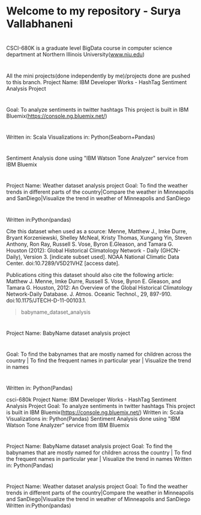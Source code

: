 # Welcome to my repository - Surya Vallabhaneni
#
CSCI-680K is a graduate level BigData course in computer science department at Northern Illinois University(www.niu.edu)
#
All the mini projects(done independently by me)/projects done are pushed to this branch.
Project Name: IBM Developer Works - HashTag Sentiment Analysis Project
#
Goal: To analyze sentiments in twitter hashtags This project is built in IBM Bluemix(https://console.ng.bluemix.net/) 
#
Written in: Scala Visualizations in: Python(Seaborn+Pandas)
#
Sentiment Analysis done using "IBM Watson Tone Analyzer" service from IBM Bluemix

#
Project Name: Weather dataset analysis project Goal: To find the weather trends in different parts of the country|Compare the weather in Minneapolis and SanDiego|Visualize the trend in weather of Minneapolis and SanDiego 
#
Written in:Python(pandas)

Cite this dataset when used as a source: Menne, Matthew J., Imke Durre, Bryant Korzeniewski, Shelley McNeal, Kristy Thomas, Xungang Yin, Steven Anthony, Ron Ray, Russell S. Vose, Byron E.Gleason, and Tamara G. Houston (2012): Global Historical Climatology Network - Daily (GHCN-Daily), Version 3. [indicate subset used]. NOAA National Climatic Data Center. doi:10.7289/V5D21VHZ [access date].

Publications citing this dataset should also cite the following article: Matthew J. Menne, Imke Durre, Russell S. Vose, Byron E. Gleason, and Tamara G. Houston, 2012: An Overview of the Global Historical Climatology Network-Daily Database. J. Atmos. Oceanic Technol., 29, 897-910. doi:10.1175/JTECH-D-11-00103.1.


>babyname_dataset_analysis
#
Project Name: BabyName dataset analysis project
#
Goal: To find the babynames that are mostly named for children across the country | To find the frequent names in particular year | Visualize the trend in names
#
Written in: Python(Pandas)


csci-680k
Project Name: IBM Developer Works - HashTag Sentiment Analysis Project
Goal: To analyze sentiments in twitter hashtags
This project is built in IBM Bluemix(https://console.ng.bluemix.net/)
Written in: Scala
Visualizations in: Python(Pandas)
Sentiment Analysis done using "IBM Watson Tone Analyzer" service from IBM Bluemix
#
Project Name: BabyName dataset analysis project
Goal: To find the babynames that are mostly named for children across the country | To find the frequent names in particular year | Visualize the trend in names
Written in: Python(Pandas)
#
Project Name: Weather dataset analysis project
Goal: To find the weather trends in different parts of the country|Compare the weather in Minneapolis and SanDiego|Visualize the trend in weather of Minneapolis and SanDiego
Written in:Python(pandas)
